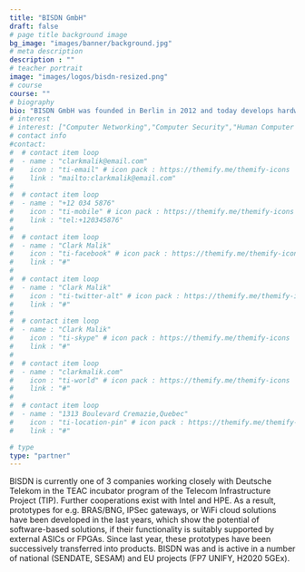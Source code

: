 ```yaml
---
title: "BISDN GmbH"
draft: false
# page title background image
bg_image: "images/banner/background.jpg"
# meta description
description : ""
# teacher portrait
image: "images/logos/bisdn-resized.png"
# course
course: ""
# biography
bio: "BISDN GmbH was founded in Berlin in 2012 and today develops hardware-accelerated network functions on standard hardware there. The core of the development is a free operating system for so-called whitebox switches."
# interest
# interest: ["Computer Networking","Computer Security","Human Computer Interfacing"]
# contact info
#contact:
#  # contact item loop
#  - name : "clarkmalik@email.com"
#    icon : "ti-email" # icon pack : https://themify.me/themify-icons
#    link : "mailto:clarkmalik@email.com"
#
#  # contact item loop
#  - name : "+12 034 5876"
#    icon : "ti-mobile" # icon pack : https://themify.me/themify-icons
#    link : "tel:+120345876"
#
#  # contact item loop
#  - name : "Clark Malik"
#    icon : "ti-facebook" # icon pack : https://themify.me/themify-icons
#    link : "#"
#
#  # contact item loop
#  - name : "Clark Malik"
#    icon : "ti-twitter-alt" # icon pack : https://themify.me/themify-icons
#    link : "#"
#
#  # contact item loop
#  - name : "Clark Malik"
#    icon : "ti-skype" # icon pack : https://themify.me/themify-icons
#    link : "#"
#
#  # contact item loop
#  - name : "clarkmalik.com"
#    icon : "ti-world" # icon pack : https://themify.me/themify-icons
#    link : "#"
#
#  # contact item loop
#  - name : "1313 Boulevard Cremazie,Quebec"
#    icon : "ti-location-pin" # icon pack : https://themify.me/themify-icons
#    link : "#"

# type
type: "partner"
---
```


BISDN is currently one of 3 companies working closely with Deutsche Telekom in
the TEAC incubator program of the Telecom Infrastructure Project (TIP). Further
cooperations exist with Intel and HPE. As a result, prototypes for e.g.
BRAS/BNG, IPSec gateways, or WiFi cloud solutions have been developed in the
last years, which show the potential of software-based solutions, if their
functionality is suitably supported by external ASICs or FPGAs. Since last
year, these prototypes have been successively transferred into products. BISDN
was and is active in a number of national (SENDATE, SESAM) and EU projects
(FP7 UNIFY, H2020 5GEx).

